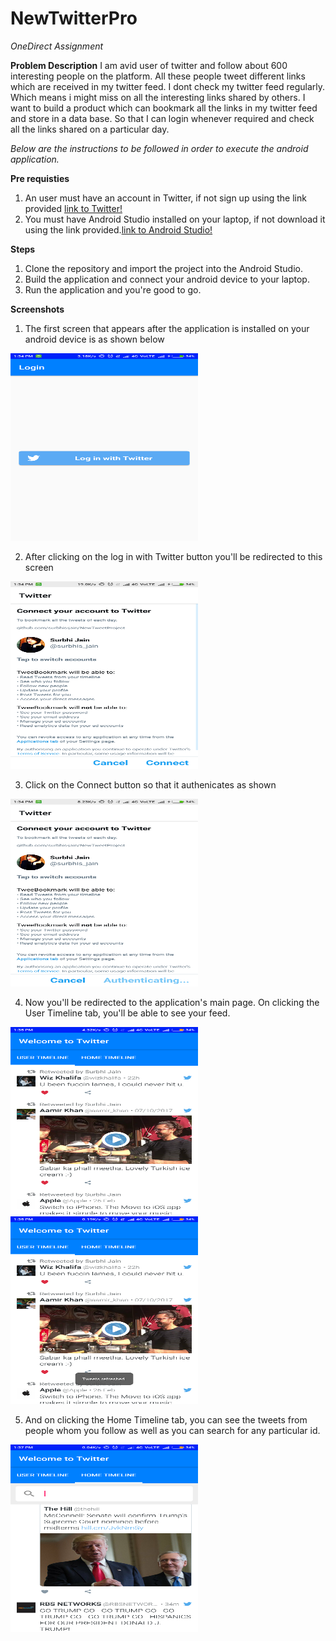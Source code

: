 # NewTwitterPro
*OneDirect Assignment*

**Problem Description**
I am avid user of twitter and  follow about 600 interesting people on the platform. All these people tweet different links which are received in my twitter feed.
I dont check my twitter feed regularly. Which means i might miss on all the interesting links shared by others. I want to build a product which can bookmark all the links in my twitter feed and store in a data base. So that I can login whenever required and check all the links shared on  a particular day.


*Below are the instructions to be followed in order to execute the android application.*

**Pre requisties**
1. An user must have an account in Twitter, if not sign up using the link provided [link to Twitter!](https://twitter.com/i/flow/signup?lang=en)
2. You must have Android Studio installed on your laptop, if not download it using the link provided.[link to Android Studio!](https://developer.android.com/studio/)


**Steps**
1. Clone the repository and import the project into the Android Studio.
2. Build the application and connect your android device to your laptop.
3. Run the application and you're good to go.


**Screenshots**
1. The first screen that appears after the application is installed on your android device is as shown below 
<img src="/screen1.png" alt="Screen 1" width="300" height="300"> 

2. After clicking on the log in with Twitter button you'll be redirected to this screen 
<img src="/screen2.png" alt="Screen 2" width="300" height="300"> 

3. Click on the Connect button so that it authenicates as shown<br>
<img src="/screen3.png" alt="Screen 3" width="300" height="300"> 

4. Now you'll be redirected to the application's main page. On clicking the User Timeline tab, you'll be able to see your feed. 
<img src="/screen4.png" alt="Screen 4" width="300" height="300"> 
<br>
<img src="/screen5.png" alt="Screen 5" width="300" height="300"> 

5. And on clicking the Home Timeline tab, you can see the tweets from people whom you follow as well as you can search for any particular id. <br>
<img src="/screen6.png" alt="Screen 6" width="300" height="300"> 
